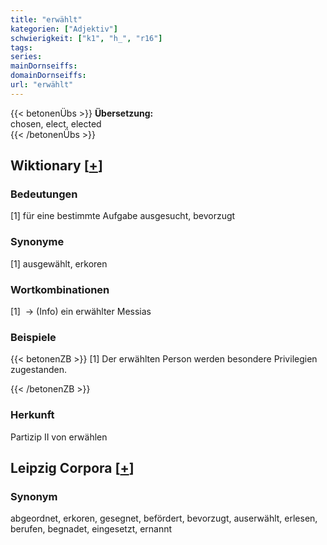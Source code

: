 ```yaml
---
title: "erwählt"
kategorien: ["Adjektiv"]
schwierigkeit: ["k1", "h_", "r16"]
tags:
series:
mainDornseiffs:
domainDornseiffs:
url: "erwählt"
---
```


{{< betonenÜbs >}}
**Übersetzung:**  
chosen, elect, elected  
{{< /betonenÜbs >}}

## Wiktionary [[+](https://de.wiktionary.org/wiki/erwählt)]

### Bedeutungen
[1] für eine bestimmte Aufgabe ausgesucht, bevorzugt  

### Synonyme
[1] ausgewählt, erkoren  

### Wortkombinationen
[1]  -> (Info) ein erwählter Messias  

### Beispiele
{{< betonenZB >}}
[1] Der erwählten Person werden besondere Privilegien zugestanden.  

{{< /betonenZB >}}
### Herkunft
Partizip II von erwählen  


## Leipzig Corpora [[+](https://corpora.uni-leipzig.de/en/res?word=erwählt&corpusId=deu_newscrawl-public_2018)]


### Synonym
abgeordnet, erkoren, gesegnet, befördert, bevorzugt, auserwählt, erlesen, berufen, begnadet, eingesetzt, ernannt

